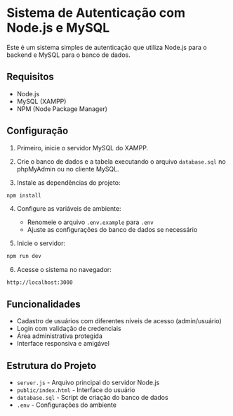 # Sistema de Autenticação com Node.js e MySQL

Este é um sistema simples de autenticação que utiliza Node.js para o backend e MySQL para o banco de dados.

## Requisitos

- Node.js
- MySQL (XAMPP)
- NPM (Node Package Manager)

## Configuração

1. Primeiro, inicie o servidor MySQL do XAMPP.

2. Crie o banco de dados e a tabela executando o arquivo `database.sql` no phpMyAdmin ou no cliente MySQL.

3. Instale as dependências do projeto:
```bash
npm install
```

4. Configure as variáveis de ambiente:
   - Renomeie o arquivo `.env.example` para `.env`
   - Ajuste as configurações do banco de dados se necessário

5. Inicie o servidor:
```bash
npm run dev
```

6. Acesse o sistema no navegador:
```
http://localhost:3000
```

## Funcionalidades

- Cadastro de usuários com diferentes níveis de acesso (admin/usuário)
- Login com validação de credenciais
- Área administrativa protegida
- Interface responsiva e amigável

## Estrutura do Projeto

- `server.js` - Arquivo principal do servidor Node.js
- `public/index.html` - Interface do usuário
- `database.sql` - Script de criação do banco de dados
- `.env` - Configurações do ambiente 